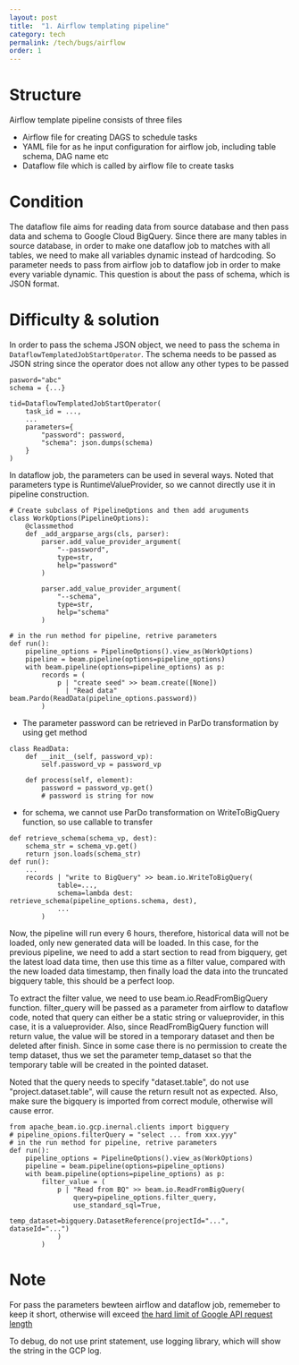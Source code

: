 ```yaml
---
layout: post
title:  "1. Airflow templating pipeline"
category: tech
permalink: /tech/bugs/airflow
order: 1
---
```

# Structure
Airflow template pipeline consists of three files
* Airflow file for creating DAGS to schedule tasks
* YAML file for as he input configuration for airflow job, including table schema, DAG name etc
* Dataflow file which is called by airflow file to create tasks


# Condition
The dataflow file aims for reading data from source database and then pass data and schema to Google Cloud BigQuery. Since there are many tables in source database, in order to make one dataflow job to matches with all tables, we need to make all variables dynamic instead of hardcoding. So parameter needs to pass from airflow job to dataflow job in order to make every variable dynamic. This question is about the pass of schema, which is JSON format.

# Difficulty & solution
In order to pass the schema JSON object, we need to pass the schema in `DataflowTemplatedJobStartOperator`. 
The schema needs to be passed as JSON string since the operator does not allow any other types to be passed

```
pasword="abc"
schema = {...}

tid=DataflowTemplatedJobStartOperator(
    task_id = ...,
    ...
    parameters={
        "password": password,
        "schema": json.dumps(schema)
    }
)
```

In dataflow job, the parameters can be used in several ways. Noted that parameters type is RuntimeValueProvider, so we cannot directly use it in pipeline construction.

```
# Create subclass of PipelineOptions and then add aruguments
class WorkOptions(PipelineOptions):
    @classmethod
    def _add_argparse_args(cls, parser):
        parser.add_value_provider_argument(
            "--password",
            type=str,
            help="password"
        )

        parser.add_value_provider_argument(
            "--schema",
            type=str,
            help="schema"
        )
    
# in the run method for pipeline, retrive parameters
def run():
    pipeline_options = PipelineOptions().view_as(WorkOptions)
    pipeline = beam.pipeline(options=pipeline_options)
    with beam.pipeline(options=pipeline_options) as p:
        records = (
            p | "create seed" >> beam.create([None])
              | "Read data" beam.Pardo(ReadData(pipeline_options.password))
        )
```
* The parameter password can be retrieved in ParDo transformation by using get method
```
class ReadData:
    def __init__(self, password_vp):
        self.password_vp = password_vp

    def process(self, element):
        password = password_vp.get()
        # password is string for now
```
* for schema, we cannot use ParDo transformation on WriteToBigQuery function, so use callable to transfer
```
def retrieve_schema(schema_vp, dest):
    schema_str = schema_vp.get()
    return json.loads(schema_str)
def run():
    ...
    records | "write to BigQuery" >> beam.io.WriteToBigQuery(
            table=...,
            schema=lambda dest: retrieve_schema(pipeline_options.schema, dest),
            ...
        )
```
Now, the pipeline will run every 6 hours, therefore, historical data will not be loaded, only new generated data will be loaded. In this case, for the previous pipeline, we need to add a start section to read from bigquery, get the latest load data time, then use this time as a filter value, compared with the new loaded data timestamp, then finally load the data into the truncated bigquery table, this should be a perfect loop.

To extract the filter value, we need to use beam.io.ReadFromBigQuery function. filter_query will be passed as a parameter from airflow to dataflow code, noted that query can either be a static string or valueprovider, in this case, it is a valueprovider. Also, since ReadFromBigQuery function will return value, the value will be stored in a temporary dataset and then be deleted after finish. Since in some case there is no permission to create the temp dataset, thus we set the parameter temp_dataset so that the temporary table will be created in the pointed dataset. 

Noted that the query needs to specify "dataset.table", do not use "project.dataset.table", will cause the return result not as expected. Also, make sure the bigquery is imported from correct module, otherwise will cause error. 
```
from apache_beam.io.gcp.inernal.clients import bigquery
# pipeline_opions.filterQuery = "select ... from xxx.yyy"
# in the run method for pipeline, retrive parameters
def run():
    pipeline_options = PipelineOptions().view_as(WorkOptions)
    pipeline = beam.pipeline(options=pipeline_options)
    with beam.pipeline(options=pipeline_options) as p:
        filter_value = (
            p | "Read from BQ" >> beam.io.ReadFromBigQuery(
                query=pipeline_options.filter_query,
                use_standard_sql=True,
                temp_dataset=bigquery.DatasetReference(projectId="...", dataseId="...")
            )
        )
```

# Note
For pass the parameters bewteen airflow and dataflow job, rememeber to keep it short, otherwise will exceed [the hard limit of Google API request length](https://cloud.google.com/knowledge/kb/error-400-bad-request-request-payload-size-exceeds-the-limit-000004321#:~:text=The%20error%20Request%20payload%20size,limit%20and%20cannot%20be%20increased.)

To debug, do not use print statement, use logging library, which will show the string in the GCP log. 